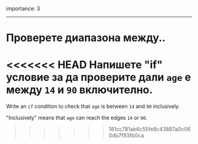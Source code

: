 importance: 3

---

# Проверете диапазона между..

<<<<<<< HEAD
Напишете "if" условие за да проверите дали `age` е между `14` и `90` включително.
=======
Write an `if` condition to check that `age` is between `14` and `90` inclusively.

"Inclusively" means that `age` can reach the edges `14` or `90`.
>>>>>>> 181cc781ab6c55fe8c43887a0c060db7f93fb0ca
